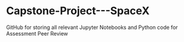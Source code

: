# Capstone-Project---SpaceX
GitHub for storing all relevant Jupyter Notebooks and Python code for Assessment Peer Review 

